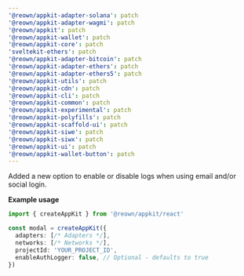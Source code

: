 ```yaml
---
'@reown/appkit-adapter-solana': patch
'@reown/appkit-adapter-wagmi': patch
'@reown/appkit': patch
'@reown/appkit-wallet': patch
'@reown/appkit-core': patch
'sveltekit-ethers': patch
'@reown/appkit-adapter-bitcoin': patch
'@reown/appkit-adapter-ethers': patch
'@reown/appkit-adapter-ethers5': patch
'@reown/appkit-utils': patch
'@reown/appkit-cdn': patch
'@reown/appkit-cli': patch
'@reown/appkit-common': patch
'@reown/appkit-experimental': patch
'@reown/appkit-polyfills': patch
'@reown/appkit-scaffold-ui': patch
'@reown/appkit-siwe': patch
'@reown/appkit-siwx': patch
'@reown/appkit-ui': patch
'@reown/appkit-wallet-button': patch
---
```


Added a new option to enable or disable logs when using email and/or social login.

**Example usage**

```ts
import { createAppKit } from '@reown/appkit/react'

const modal = createAppKit({
  adapters: [/* Adapters */],
  networks: [/* Networks */],
  projectId: 'YOUR_PROJECT_ID',
  enableAuthLogger: false, // Optional - defaults to true
})
```
